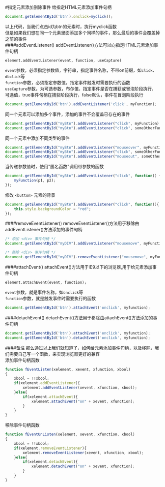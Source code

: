 #指定元素添加删除事件
给指定HTML元素添加事件句柄    
```js
document.getElementById('btn').onclick=myclick();
```
以上代码，当我们点击id为btn的元素时，执行myclick函数         
但是如果我们想在同一个元素里面添加多个同样的事件，那么最后的事件会覆盖掉之前的事件                              
####addEventListener()
addEventListener()方法可以向指定HTML元素添加事件句柄           
```text
element.addEventListener(event, function, useCapture)
```
`event`参数，必须指定参数值，字符串，指定事件名称，不带on前缀，如`click`、`dbclick`等               
`function`参数，必须指定参数值，指定事件触发时需要执行的函数                 
`useCapture`参数，为可选参数，布尔值，指定事件是否在捕获或冒泡阶段执行，可选值，true事件句柄在捕获阶段执行，false默认，事件在冒泡阶段执行           
```js
document.getElementById('btn').addEventListener('click', myFunction);
```
同一个元素可以添加多个事件，添加的事件不会覆盖已存在的事件
```js
document.getElementById("myBtn").addEventListener("click", myFunction);
document.getElementById("myBtn").addEventListener("click", someOtherFunction);
```
同一个元素中添加不同类型的事件
```js
document.getElementById("myBtn").addEventListener("mouseover", myFunction);
document.getElementById("myBtn").addEventListener("click", someOtherFunction);
document.getElementById("myBtn").addEventListener("mouseout", someOtherFunction);
```
当传递参数值时，使用"匿名函数"调用带参数的函数
```js
document.getElementById("myBtn").addEventListener("click", function() {
    myFunction(p1, p2);
});
```
修改 `<button>` 元素的背景
```js
document.getElementById("myBtn").addEventListener("click", function(){
    this.style.backgroundColor = "red";
});
```
####removeEventListener()
removeEventListener()方法用于移除由addEventListener()方法添加的事件句柄        
```js
/* 添加 <div> 事件句柄 */
document.getElementById("myDIV").addEventListener("mousemove", myFunction);

/* 移除 <div> 事件句柄 */
document.getElementById("myDIV").removeEventListener("mousemove", myFunction);
```
####attachEvent()
attachEvent()方法用于IE9以下的浏览器,用于给元素添加事件句柄           
```text
element.attachEvent(event, function);
```
`event`参数，就是事件名称，如`onclick`等            
`function`参数，就是触发事件时需要执行的函数          
```js
document.getElementById('btn').attachEvent('onclick', myfunction);
```
####detachEvent()
detachEvent()方法用于移除由attachEvent()方法添加的事件句柄         
```js
document.getElementById('btn').attachEvent('onclick', myfunction);
document.getElementById('btn').detachEvent('onclick', myfunction);
```
####备注
那么通过以上我们就知道了，如何给元素添加事件句柄，以及移除，我们需要自己写一个函数，来实现浏览器更好的兼容      
添加事件句柄函数
```js
function fEventListen(xelement, xevent, xfunction, xbool)
{
	xbool = !!xbool;
	if(xelement.addEventListener){
		xelement.addEventListener(xevent, xfunction, xbool);
	}else{
		if(xelement.attachEvent){
			xelement.attachEvent("on" + xevent, xfunction);
		}
	}
}
```
移除事件句柄函数
```js
function fEventUnListen(xelement, xevent, xfunction, xbool)
{
	xbool = !!xbool;
	if(xelement.removeEventListener){
		xelement.removeEventListener(xevent, xfunction, xbool);
	}else{
		if(xelement.detachEvent){
			xelement.detachEvent("on" + xevent, xfunction);
		}
	}
}
```
